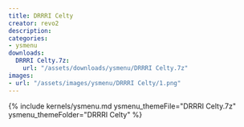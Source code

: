 ```yaml
---
title: DRRRI Celty
creator: revo2
description: 
categories:
- ysmenu
downloads:
  DRRRI Celty.7z:
    url: "/assets/downloads/ysmenu/DRRRI Celty.7z"
images:
- url: "/assets/images/ysmenu/DRRRI Celty/1.png"
---
```


{% include kernels/ysmenu.md ysmenu_themeFile="DRRRI Celty.7z" ysmenu_themeFolder="DRRRI Celty" %}
